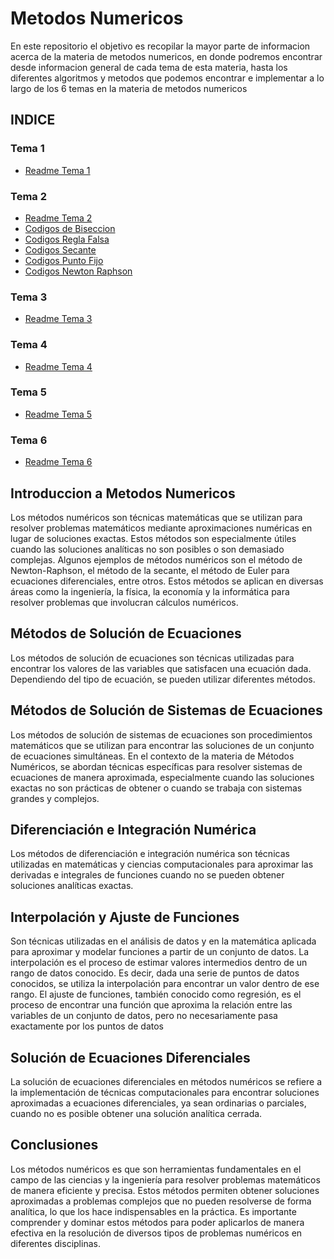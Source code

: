 # Metodos Numericos 

En este repositorio el objetivo es recopilar la mayor parte de informacion acerca de la materia de metodos numericos, en donde podremos encontrar desde informacion general de cada tema de esta materia, hasta los diferentes algoritmos y metodos que podemos encontrar e implementar a lo largo de los 6 temas en la materia de metodos numericos

## INDICE

### Tema 1

  - [Readme Tema 1](https://github.com/GonzaPortillo/MetodosNumericos-Repteticion/blob/main/Tema1/Tema1.md)

### Tema 2

  - [Readme Tema 2](https://github.com/GonzaPortillo/MetodosNumericos-Repteticion/blob/main/Tema2/Tema2.md)
  - [Codigos de Biseccion](https://github.com/GonzaPortillo/MetodosNumericos-Repteticion/tree/main/Tema2/Biseccion)
  - [Codigos Regla Falsa](https://github.com/GonzaPortillo/MetodosNumericos-Repteticion/tree/main/Tema2/Regla%20Falsa)
  - [Codigos Secante](https://github.com/GonzaPortillo/MetodosNumericos-Repteticion/tree/main/Tema2/Secante)
  - [Codigos Punto Fijo](https://github.com/GonzaPortillo/MetodosNumericos-Repteticion/tree/main/Tema2/Punto%20fijo)
  - [Codigos Newton Raphson](https://github.com/GonzaPortillo/MetodosNumericos-Repteticion/tree/main/Tema2/Newtom%20Raphson)

### Tema 3

  - [Readme Tema 3](https://github.com/GonzaPortillo/MetodosNumericos-Repteticion/blob/main/Tema3/Tema3.md)

### Tema 4

  - [Readme Tema 4](https://github.com/GonzaPortillo/MetodosNumericos-Repteticion/blob/main/Tema4/Tema4.md)

### Tema 5

  - [Readme Tema 5](https://github.com/GonzaPortillo/MetodosNumericos-Repteticion/blob/main/Tema5/Tema5.md)

### Tema 6

  - [Readme Tema 6](https://github.com/GonzaPortillo/MetodosNumericos-Repteticion/blob/main/Tema6/Tema6.md)

## Introduccion a Metodos Numericos
Los métodos numéricos son técnicas matemáticas que se utilizan para resolver problemas matemáticos mediante aproximaciones numéricas en lugar de soluciones exactas. Estos métodos son especialmente útiles cuando las soluciones analíticas no son posibles o son demasiado complejas. Algunos ejemplos de métodos numéricos son el método de Newton-Raphson, el método de la secante, el método de Euler para ecuaciones diferenciales, entre otros. Estos métodos se aplican en diversas áreas como la ingeniería, la física, la economía y la informática para resolver problemas que involucran cálculos numéricos.

## Métodos de Solución de Ecuaciones
Los métodos de solución de ecuaciones son técnicas utilizadas para encontrar los valores de las variables que satisfacen una ecuación dada. Dependiendo del tipo de ecuación, se pueden utilizar diferentes métodos.

## Métodos de Solución de Sistemas de Ecuaciones
Los métodos de solución de sistemas de ecuaciones son procedimientos matemáticos que se utilizan para encontrar las soluciones de un conjunto de ecuaciones simultáneas. En el contexto de la materia de Métodos Numéricos, se abordan técnicas específicas para resolver sistemas de ecuaciones de manera aproximada, especialmente cuando las soluciones exactas no son prácticas de obtener o cuando se trabaja con sistemas grandes y complejos.

## Diferenciación e Integración Numérica
Los métodos de diferenciación e integración numérica son técnicas utilizadas en matemáticas y ciencias computacionales para aproximar las derivadas e integrales de funciones cuando no se pueden obtener soluciones analíticas exactas.

## Interpolación y Ajuste de Funciones
Son técnicas utilizadas en el análisis de datos y en la matemática aplicada para aproximar y modelar funciones a partir de un conjunto de datos. La interpolación es el proceso de estimar valores intermedios dentro de un rango de datos conocido. Es decir, dada una serie de puntos de datos conocidos, se utiliza la interpolación para encontrar un valor dentro de ese rango. El ajuste de funciones, también conocido como regresión, es el proceso de encontrar una función que aproxima la relación entre las variables de un conjunto de datos, pero no necesariamente pasa exactamente por los puntos de datos

## Solución de Ecuaciones Diferenciales
La solución de ecuaciones diferenciales en métodos numéricos se refiere a la implementación de técnicas computacionales para encontrar soluciones aproximadas a ecuaciones diferenciales, ya sean ordinarias o parciales, cuando no es posible obtener una solución analítica cerrada.


## Conclusiones 

Los métodos numéricos es que son herramientas fundamentales en el campo de las ciencias y la ingeniería para resolver problemas matemáticos de manera eficiente y precisa. Estos métodos permiten obtener soluciones aproximadas a problemas complejos que no pueden resolverse de forma analítica, lo que los hace indispensables en la práctica. Es importante comprender y dominar estos métodos para poder aplicarlos de manera efectiva en la resolución de diversos tipos de problemas numéricos en diferentes disciplinas.
